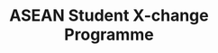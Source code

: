 ---
layout: page
title: ASEAN Student X-change Programme
permalink: /be-travelling/asean-student-x-change-programme/
third_nav_title: Be Travelling

---